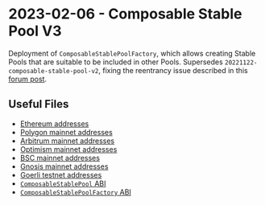 # 2023-02-06 - Composable Stable Pool V3

Deployment of `ComposableStablePoolFactory`, which allows creating Stable Pools that are suitable to be included in other Pools.
Supersedes `20221122-composable-stable-pool-v2`, fixing the reentrancy issue described in this [forum post](https://forum.balancer.fi/t/reentrancy-vulnerability-scope-expanded/4345).

## Useful Files

- [Ethereum addresses](./output/mainnet.json)
- [Polygon mainnet addresses](./output/polygon.json)
- [Arbitrum mainnet addresses](./output/arbitrum.json)
- [Optimism mainnet addresses](./output/optimism.json)
- [BSC mainnet addresses](./output/bsc.json)
- [Gnosis mainnet addresses](./output/gnosis.json)
- [Goerli testnet addresses](./output/goerli.json)
- [`ComposableStablePool` ABI](./abi/ComposableStablePool.json)
- [`ComposableStablePoolFactory` ABI](./abi/ComposableStablePoolFactory.json)
